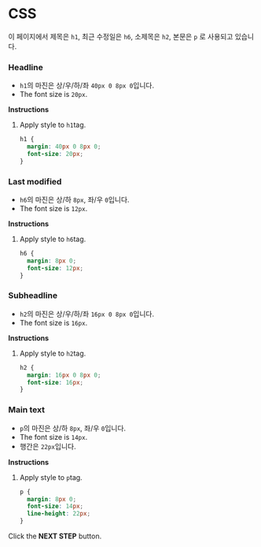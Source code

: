 # CSS
이 페이지에서 제목은 `h1`, 최근 수정일은 `h6`, 소제목은 `h2`, 본문은 `p` 로 사용되고 있습니다. 



### Headline 

* `h1`의 마진은 상/우/하/좌 `40px 0 8px 0`입니다.
* The font size is `20px`.


**Instructions**
1. Apply style to `h1`tag.
    ```css
    h1 {
      margin: 40px 0 8px 0;
      font-size: 20px;
    }
    ```



### Last modified

* `h6`의 마진은 상/하 `8px`, 좌/우 `0`입니다.
* The font size is `12px`.

**Instructions**
1. Apply style to `h6`tag.
    ```css
    h6 {
      margin: 8px 0;
      font-size: 12px;
    }
    ```



### Subheadline

* `h2`의 마진은 상/우/하/좌 `16px 0 8px 0`입니다.
* The font size is `16px`.

**Instructions**
1. Apply style to `h2`tag.
    ```css
    h2 {
      margin: 16px 0 8px 0;
      font-size: 16px;
    }
    ```



### Main text
* `p`의 마진은 상/하 `8px`, 좌/우 `0`입니다.
* The font size is `14px`.
* 행간은 `22px`입니다.

**Instructions**

1. Apply style to `p`tag.
    ```css
    p {
      margin: 8px 0;
      font-size: 14px;
      line-height: 22px;
    }
    ```



Click the **NEXT STEP** button.





